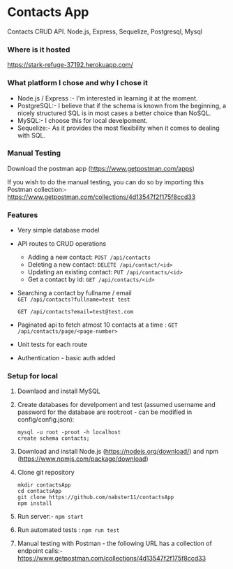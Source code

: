 # Contacts App 
Contacts CRUD API. Node.js, Express, Sequelize, Postgresql, Mysql

### Where is it hosted
https://stark-refuge-37192.herokuapp.com/

### What platform I chose and why I chose it

* Node.js / Express :- I'm interested in learning it at the moment.
* PostgreSQL:- I believe that if the schema is known from the beginning, a nicely structured SQL is in most cases a better choice than NoSQL.
* MySQL:- I choose this for local develpoment.
* Sequelize:- As it provides the most flexibility when it comes to dealing with SQL.

### Manual Testing
Download the postman app (https://www.getpostman.com/apps)

If you wish to do the manual testing, you can do so by importing this Postman collection:- https://www.getpostman.com/collections/4d13547f2f175f8ccd33

### Features
* Very simple database model
* API routes to CRUD operations
  * Adding a new contact:
    ```POST /api/contacts```
  * Deleting a new contact:
     ```DELETE /api/contact/<id>```
  * Updating an existing contact:
    ```PUT /api/contacts/<id>```
  * Get a contact by id:
    ```GET /api/contacts/<id>```

* Searching a contact by fullname / email        
    ```GET /api/contacts?fullname=test test```

    ```GET /api/contacts?email=test@test.com```
* Paginated api to fetch atmost 10 contacts at a time : ```GET /api/contacts/page/<page-number>```
* Unit tests for each route
* Authentication - basic auth added

### Setup for local

1. Downlaod and install MySQL 

2. Create databases for develpoment and test (assumed username and password for the database are root:root - can be modified in config/config.json):
    ```
    mysql -u root -proot -h localhost
    create schema contacts;
    ```
3. Download and install Node.js (https://nodejs.org/download/) and npm (https://www.npmjs.com/package/download)

4. Clone git repository
   ```
   mkdir contactsApp
   cd contactsApp
   git clone https://github.com/nabster11/contactsApp
   npm install
   ```
5. Run server:- 
   ``` npm start ```

6. Run automated tests : 
   ``` npm run test ```

7. Manual testing with Postman - the following URL has a collection of endpoint calls:-
https://www.getpostman.com/collections/4d13547f2f175f8ccd33
